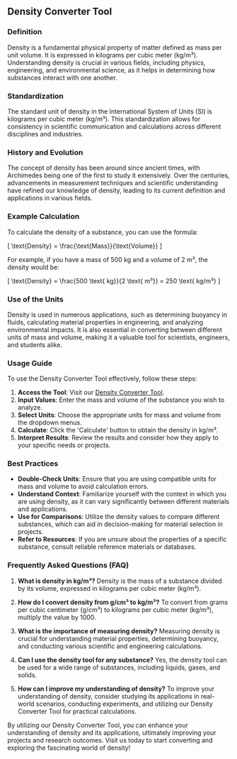 ## Density Converter Tool

### Definition
Density is a fundamental physical property of matter defined as mass per unit volume. It is expressed in kilograms per cubic meter (kg/m³). Understanding density is crucial in various fields, including physics, engineering, and environmental science, as it helps in determining how substances interact with one another.

### Standardization
The standard unit of density in the International System of Units (SI) is kilograms per cubic meter (kg/m³). This standardization allows for consistency in scientific communication and calculations across different disciplines and industries.

### History and Evolution
The concept of density has been around since ancient times, with Archimedes being one of the first to study it extensively. Over the centuries, advancements in measurement techniques and scientific understanding have refined our knowledge of density, leading to its current definition and applications in various fields.

### Example Calculation
To calculate the density of a substance, you can use the formula:

\[ \text{Density} = \frac{\text{Mass}}{\text{Volume}} \]

For example, if you have a mass of 500 kg and a volume of 2 m³, the density would be:

\[ \text{Density} = \frac{500 \text{ kg}}{2 \text{ m³}} = 250 \text{ kg/m³} \]

### Use of the Units
Density is used in numerous applications, such as determining buoyancy in fluids, calculating material properties in engineering, and analyzing environmental impacts. It is also essential in converting between different units of mass and volume, making it a valuable tool for scientists, engineers, and students alike.

### Usage Guide
To use the Density Converter Tool effectively, follow these steps:
1. **Access the Tool**: Visit our [Density Converter Tool](https://www.inayam.co/unit-converter/concentration_mass).
2. **Input Values**: Enter the mass and volume of the substance you wish to analyze.
3. **Select Units**: Choose the appropriate units for mass and volume from the dropdown menus.
4. **Calculate**: Click the 'Calculate' button to obtain the density in kg/m³.
5. **Interpret Results**: Review the results and consider how they apply to your specific needs or projects.

### Best Practices
- **Double-Check Units**: Ensure that you are using compatible units for mass and volume to avoid calculation errors.
- **Understand Context**: Familiarize yourself with the context in which you are using density, as it can vary significantly between different materials and applications.
- **Use for Comparisons**: Utilize the density values to compare different substances, which can aid in decision-making for material selection in projects.
- **Refer to Resources**: If you are unsure about the properties of a specific substance, consult reliable reference materials or databases.

### Frequently Asked Questions (FAQ)

1. **What is density in kg/m³?**
   Density is the mass of a substance divided by its volume, expressed in kilograms per cubic meter (kg/m³).

2. **How do I convert density from g/cm³ to kg/m³?**
   To convert from grams per cubic centimeter (g/cm³) to kilograms per cubic meter (kg/m³), multiply the value by 1000.

3. **What is the importance of measuring density?**
   Measuring density is crucial for understanding material properties, determining buoyancy, and conducting various scientific and engineering calculations.

4. **Can I use the density tool for any substance?**
   Yes, the density tool can be used for a wide range of substances, including liquids, gases, and solids.

5. **How can I improve my understanding of density?**
   To improve your understanding of density, consider studying its applications in real-world scenarios, conducting experiments, and utilizing our Density Converter Tool for practical calculations.

By utilizing our Density Converter Tool, you can enhance your understanding of density and its applications, ultimately improving your projects and research outcomes. Visit us today to start converting and exploring the fascinating world of density!